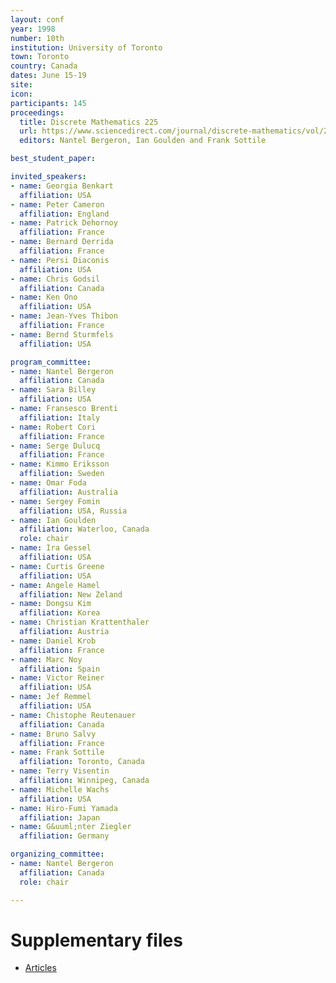 ```yaml
---
layout: conf
year: 1998
number: 10th
institution: University of Toronto
town: Toronto
country: Canada
dates: June 15-19
site:
icon:
participants: 145
proceedings:
  title: Discrete Mathematics 225
  url: https://www.sciencedirect.com/journal/discrete-mathematics/vol/225/issue/1
  editors: Nantel Bergeron, Ian Goulden and Frank Sottile

best_student_paper:

invited_speakers:
- name: Georgia Benkart
  affiliation: USA
- name: Peter Cameron
  affiliation: England
- name: Patrick Dehornoy
  affiliation: France
- name: Bernard Derrida
  affiliation: France
- name: Persi Diaconis
  affiliation: USA
- name: Chris Godsil
  affiliation: Canada
- name: Ken Ono
  affiliation: USA
- name: Jean-Yves Thibon
  affiliation: France
- name: Bernd Sturmfels
  affiliation: USA

program_committee:
- name: Nantel Bergeron
  affiliation: Canada
- name: Sara Billey
  affiliation: USA
- name: Fransesco Brenti
  affiliation: Italy
- name: Robert Cori
  affiliation: France
- name: Serge Dulucq
  affiliation: France
- name: Kimmo Eriksson
  affiliation: Sweden
- name: Omar Foda
  affiliation: Australia
- name: Sergey Fomin
  affiliation: USA, Russia
- name: Ian Goulden
  affiliation: Waterloo, Canada
  role: chair
- name: Ira Gessel
  affiliation: USA
- name: Curtis Greene
  affiliation: USA
- name: Angele Hamel
  affiliation: New Zeland
- name: Dongsu Kim
  affiliation: Korea
- name: Christian Krattenthaler
  affiliation: Austria
- name: Daniel Krob
  affiliation: France
- name: Marc Noy
  affiliation: Spain
- name: Victor Reiner
  affiliation: USA
- name: Jef Remmel
  affiliation: USA
- name: Chistophe Reutenauer
  affiliation: Canada
- name: Bruno Salvy
  affiliation: France
- name: Frank Sottile
  affiliation: Toronto, Canada
- name: Terry Visentin
  affiliation: Winnipeg, Canada
- name: Michelle Wachs
  affiliation: USA
- name: Hiro-Fumi Yamada
  affiliation: Japan
- name: G&uuml;nter Ziegler
  affiliation: Germany

organizing_committee:
- name: Nantel Bergeron
  affiliation: Canada
  role: chair

---
```

# Supplementary files

- [Articles](https://fpsac-archive.github.io/FPSAC98/articles.html)